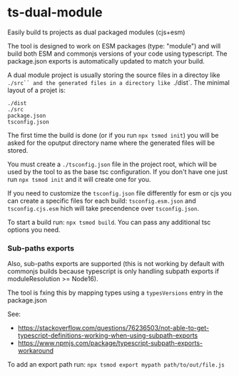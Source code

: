 # ts-dual-module
Easily build ts projects as dual packaged modules (cjs+esm)

The tool is designed to work on ESM packages (type: "module") and will build both ESM and commonjs versions of your code using typescript. 
The package.json exports is automatically updated to match your build.

A dual module project is usually storing the source files in a directoy like `./src`` and the generated files in a directory like `./dist`. The minimal layout of a projet is:

```
./dist
./src
package.json
tsconfig.json
```

The first time the build is done (or if you run `npx tsmod init`) you will be asked for the oputput directory name where the generated files will be stored.

You must create a `./tsconfig.json` file in the project root, which will be used by the tool to as the base tsc configuration.  If you don't have one just run `npx tsmod init` and it will create one for you. 

If you need to customize the `tsconfig.json` file differently for esm or cjs you can create a specific files for each build: `tsconfig.esm.json` and `tsconfig.cjs.esm` hich will take precendence over `tsconfig.json`.

To start a build run: `npx tsmod build`. You can pass any additional tsc options you need.

### Sub-paths exports

Also, sub-paths exports are supported (this is not working by default with commonjs builds because typescript is only handling subpath exports if moduleResolution >= Node16).

The tool is fxing this by mapping types using a `typesVersions` entry in the package.json

See:
* https://stackoverflow.com/questions/76236503/not-able-to-get-typescript-definitions-working-when-using-subpath-exports
* https://www.npmjs.com/package/typescript-subpath-exports-workaround

To add an export path run: `npx tsmod export mypath path/to/out/file.js`

